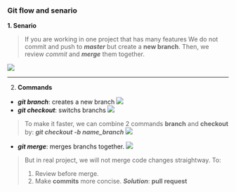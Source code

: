### Git flow and senario
**1. Senario**
> If you are working in one project that has many features
> We do not commit and push to ***master*** but create a **new branch**. Then, we review *commit* and ***merge*** them together.

![](https://gitbookdown.site/img/git_branch_merge.png)
___
2. **Commands**
* ***git branch***: creates a new branch
![](https://github.com/viendanbac/Learning-git-Github-from-scratch/blob/master/Images/branch.png)
* ***git checkout***: switchs branchs
![](https://github.com/viendanbac/Learning-git-Github-from-scratch/blob/master/Images/check-out.png)
> To make it faster, we can combine 2 commands **branch** and **checkout** by: ***git checkout -b name_branch***
![](https://github.com/viendanbac/Learning-git-Github-from-scratch/blob/master/Images/checkout-branch.png)
* ***git merge***: merges branchs together.
![](https://github.com/viendanbac/Learning-git-Github-from-scratch/blob/master/Images/merge.png)
> But in real project, we will not merge code changes straightway. To:
> 1. Review before merge.
> 2. Make **commits** more concise.
> ***Solution***: **pull request**
